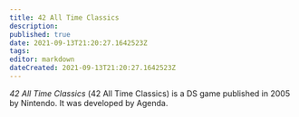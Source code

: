 ```yaml
---
title: 42 All Time Classics
description: 
published: true
date: 2021-09-13T21:20:27.1642523Z 
tags: 
editor: markdown
dateCreated: 2021-09-13T21:20:27.1642523Z
---
```

_42 All Time Classics_ (<span lang='ja'>42 All Time Classics</span>) is a DS game published in 2005 by Nintendo.
It was developed by Agenda.
